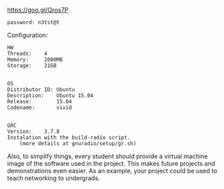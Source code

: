 https://goo.gl/Qros7P

    password: n3tst@t


Configuration:

    HW
    Threads:    4
    Memory:     2000MB
    Storage:    21GB


    OS
    Distributor ID: Ubuntu
    Description:    Ubuntu 15.04
    Release:        15.04
    Codename:       vivid


    GRC
    Version:    3.7.8
    Instalation with the build-radio script. 
        (more details at gnuradio/setup/gr.sh)
    

Also,	to	simplify	things,	every	student	should	provide	a virtual	 machine	 image	 of	 the	 software	 used	 in	 the	 project.	 This	 makes	future	 projects	 and	 demonstrations	 even	 easier.	 As	 an	 example,	 your project	could	be	used	to	teach	networking	to	undergrads.
